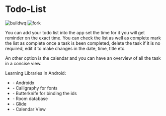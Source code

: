# Todo-List
![buildwq](https://github.com/ntkme/github-buttons/workflows/build/badge.svg)
![fork](https://img.shields.io/github/forks/hrushikeshhd18/ToDoListApplication?style=social)
<html>

<head>

</head>

<body>


<p>
You can add your todo list into the app set the time for it you will get reminder on the exact time. You can check the list as well as complete mark the list as complete once a task is been completed, delete the task if it is no required, edit it to make changes in the date, time, title etc. 

An other option is the calendar and you can have an overview of all the task in a concise view.
</p>


<th>
Learning Libraries In Android:
</th>

<ul>
  <li>- Androidx</li>
  <li>
- Calligraphy for fonts</li>
  <li>- Butterknife for binding the ids</li>
  <li>- Room database</li>
  <li>- Glide</li>
  <li>- Calendar View</li>





</ul>


</body>
</html>
